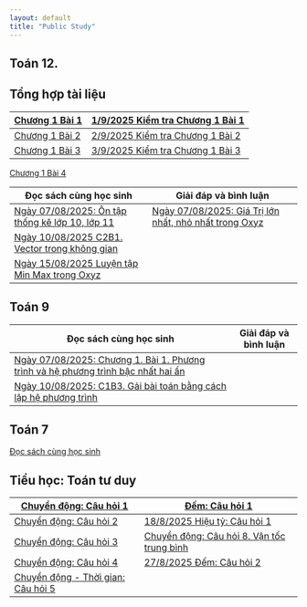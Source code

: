 ```yaml
---
layout: default
title: "Public Study"
---
```



## Toán 12.
## Tổng hợp tài liệu

| [Chương 1 Bài 1](T12/T12C1B1.md)| [1/9/2025 Kiểm tra Chương 1 Bài 1](T12/T12TestC1B1.md) |
|----|---|
| [Chương 1 Bài 2](T12/T12C1B2.md) | [2/9/2025 Kiểm tra Chương 1 Bài 2](T12/T12TestC1B2F.md)|
| [Chương 1 Bài 3](T12/T12C1B3.md) | [3/9/2025 Kiểm tra Chương 1 Bài 3](T12/T12TestC1B3F.md)|

[Chương 1 Bài 4](T12/T12C1B4KhaoSat.md)




| Đọc sách cùng học sinh | Giải đáp và bình luận|
|-----|-----|
|[ Ngày 07/08/2025: Ôn tập thống kê lớp 10, lớp 11](T12/ontapthongke10va11.md) |[ Ngày 07/08/2025: Giá Trị lớn nhất, nhỏ nhất trong Oxyz](T12/MinMaxKhoangCachOxyz.md)|
| [ Ngày 10/08/2025 C2B1. Vector trong không gian](T12/C2Bai1VecTorTrongKhongGian.md)| |
| [Ngày 15/08/2025 Luyện tập Min Max trong Oxyz](T12/T12LuyenTapMinMaxOxyz.md) | |

## Toán 9

|Đọc sách cùng học sinh | Giải đáp và bình luận |
|---|---|
| [Ngày 07/08/2025: Chương 1. Bài 1. Phương trình và hệ phương trình bậc nhất hai ẩn](T9/C1B1.md)| |
| [Ngày 10/08/2025: C1B3. Gải bài toán bằng cách lập hệ phương trình](T9/T9C1Ba3.md)| |

## Toán 7
[Đọc sách cùng học sinh](T7/DocCungHST7.md)

## Tiểu học: Toán tư duy

|[Chuyển động: Câu hỏi 1](Tieuhoc/TuduyQuestion1.md)| [Đếm: Câu hỏi 1](Tieuhoc/TieuHocDemQuestion1.md)|
|----|----|
[Chuyển động: Câu hỏi 2](Tieuhoc/TuduyQuestion2.md)|[18/8/2025 Hiệu tỷ: Câu hỏi 1](Tieuhoc/TieuHocHieuTy.md) |
|[Chuyển động: Câu hỏi 3](Tieuhoc/TuduyQuestion3.md)| [Chuyển động: Câu hỏi 8. Vận tốc trung bình](Tieuhoc/TuduyQuestion8.md) |
|[Chuyển động: Câu hỏi 4](Tieuhoc/TuduyQuestion4.md)| [27/8/2025 Đếm: Câu hỏi 2](Tieuhoc/TieuHocDemQuestion2.md)|
|[Chuyển động - Thời gian: Câu hỏi 5](Tieuhoc/TuduyQuestion5.md)| |
 

